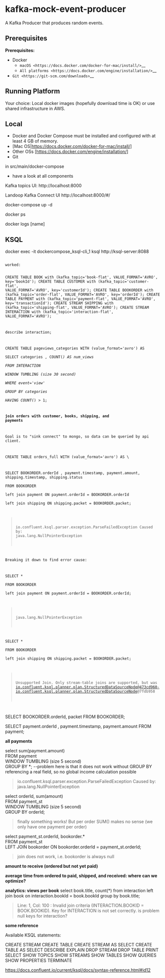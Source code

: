 # kafka-mock-event-producer
A Kafka Producer that produces random events.


Prerequisites
-------------

**Prerequisites:**

- Docker
    - `macOS <https://docs.docker.com/docker-for-mac/install/>`__
    - `All platforms <https://docs.docker.com/engine/installation/>`__
- `Git <https://git-scm.com/downloads>`__


Running Platform
----------------

Your choice: Local docker images (hopefully download time is OK) or use shared infrastructure in AWS.

Local
-----

- Docker and Docker Compose must be installed and configured with at least 4 GB of memory.
 - [Mac OS|https://docs.docker.com/docker-for-mac/install/]
 - Other OSs [https://docs.docker.com/engine/installation/]
- Git


in src/main/docker-compose

- have a look at all components

Kafka topics UI: http://localhost:8000

Landoop Kafka Connect UI http://localhost:8000/#/


docker-compose up -d

docker ps

docker logs [name]

KSQL
----

docker exec -it dockercompose_ksql-cli_1 ksql http://ksql-server:8088


<code>
worked:

CREATE TABLE BOOK with (kafka_topic='book-flat', VALUE_FORMAT='AVRO', key='bookId');
CREATE TABLE CUSTOMER with (kafka_topic='customer-flat', VALUE_FORMAT='AVRO', key='customerId');
CREATE TABLE BOOKORDER with (kafka_topic='order-flat', VALUE_FORMAT='AVRO', key='orderId');
CREATE TABLE PAYMENT with (kafka_topic='payment-flat', VALUE_FORMAT='AVRO', key='transactionId');
CREATE STREAM SHIPPING with (kafka_topic='shipping-flat', VALUE_FORMAT='AVRO');
CREATE STREAM INTERACTION with (kafka_topic='interaction-flat', VALUE_FORMAT='AVRO');

describe interaction;


CREATE TABLE pageviews_categories WITH (value_format='avro') AS \
SELECT categories , COUNT(*) AS num_views \
FROM INTERACTION \
WINDOW TUMBLING (size 30 second) \
WHERE event='view' \
GROUP BY categories \
HAVING COUNT(*) > 1;


**join orders with customer, books, shipping, and payments**

Goal is to "sink connect" to mongo, so data can be queried by api client.

CREATE TABLE orders_full WITH (value_format='avro') AS \

SELECT BOOKORDER.orderId , payment.timestamp, payment.amount, shipping.timestamp, shipping.status \
FROM BOOKORDER \
left join payment ON payment.orderId = BOOKORDER.orderId \
left join shipping ON shipping.packet = BOOKORDER.packet;
> io.confluent.ksql.parser.exception.ParseFailedException
  Caused by: java.lang.NullPointerException

Breaking it down to find error cause:

SELECT * \
FROM BOOKORDER \
left join payment ON payment.orderId = BOOKORDER.orderId;
> java.lang.NullPointerException

SELECT * \
FROM BOOKORDER \
left join shipping ON shipping.packet = BOOKORDER.packet;
> Unsupported Join. Only stream-table joins are supported, but was io.confluent.ksql.planner.plan.StructuredDataSourceNode@473cd960-io.confluent.ksql.planner.plan.StructuredDataSourceNode@7fdb958



</code>


SELECT BOOKORDER.orderId, packet FROM BOOKORDER;

SELECT payment.orderId , payment.timestamp, payment.amount FROM payment;

**all payments**

select sum(payment.amount) \
FROM payment \
WINDOW TUMBLING (size 5 second) \
GROUP BY *;  --problem here is that it does not work without GROUP BY referencing a real field, so no global income calculation possible
> io.confluent.ksql.parser.exception.ParseFailedException
  Caused by: java.lang.NullPointerException

select orderId, sum(amount) \
FROM payment_st \
WINDOW TUMBLING (size 5 second) \
GROUP BY orderId;
> finally something works! But per order SUM() makes no sense (we only have one payment per order)

select payment_st.orderId, bookorder.* \
FROM payment_st \
LEFT JOIN bookorder ON bookorder.orderId = payment_st.orderId;
> join does not work, i.e. bookorder is always null


**amount to receive (ordered but not yet paid)**

**average time from ordered to paid, shipped, and received: where can we optimize?** 


**analytics: views per book**
select book.title, count(*) from interaction left join book on interaction.bookId = book.bookId group by book.title;
> Line: 1, Col: 100 : Invalid join criteria (INTERACTION.BOOKID = BOOK.BOOKID). Key for INTERACTION is not set correctly. 
  is problem null keys for interaction?


**some reference**

Available KSQL statements:

CREATE STREAM
CREATE TABLE
CREATE STREAM AS SELECT
CREATE TABLE AS SELECT
DESCRIBE
EXPLAIN
DROP STREAM
DROP TABLE
PRINT
SELECT
SHOW TOPICS
SHOW STREAMS
SHOW TABLES
SHOW QUERIES
SHOW PROPERTIES
TERMINATE

https://docs.confluent.io/current/ksql/docs/syntax-reference.html#id12

